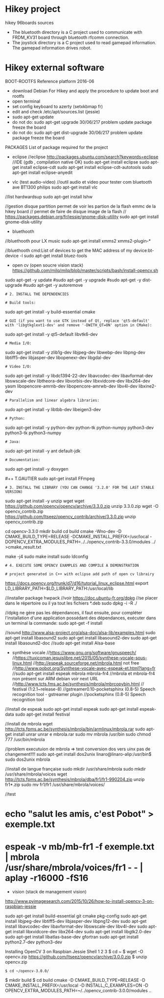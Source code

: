 # Hikey project
hikey 96boards sources
- The bluetooth directory is a C project used to communicate with FRDM_KV31 board through bluetooth rfcomm connection.
- The joystick directory is a C project used to read gamepad information. The gamepad information drives robot.

# Hikey external software
BOOT-ROOTFS Reference platform 2016-06
-	download Debian For Hikey and apply the procedure to update boot and rootfs 
-	open terminal
-	set config keyboard to azerty  (setxkbmap fr)
-	edit and check /etc/apt/sources.list (jessie)
-	sudo apt-get update
-	do not do: sudo apt-get upgrade 30/06/217 problem update package freeze the board
-	do not do: sudo apt-get dist-upgrade 30/06/217 problem update package freeze the board

PACKAGES List of package required for the project
-	eclipse
//eclipse http://packages.ubuntu.com/search?keywords=eclipse
//IDE (gdb , compilation native OK)
sudo apt-get install eclipse
sudo apt-get install eclipse-cdt
sudo apt-get install eclipse-cdt-autotools
sudo apt-get install eclipse-anyedit

-	vlc (test audio-video)
//outil audio et video pour tester com bluetooth ave BT1300 philips
sudo apt-get install vlc

//list hardwardsup
sudo apt-get install lshw

//gestion disque partition permet de voir les partion de la flash emmc de la hikey board
// permet de faire de disque image de la flash
// https://packages.debian.org/fr/jessie/gnome-disk-utility
sudo apt-get install gnome-disk-utility
-	bluethooth

//bluethooth pour LX music
sudo apt-get install xmms2 xmms2-plugin-*

//bluethooth cmd:List of devices to get the MAC address of my device:bt-device -l
sudo apt-get install bluez-tools

-	open cv (open soucre vision stack)
https://github.com/milq/milq/blob/master/scripts/bash/install-opencv.sh
	
sudo apt-get -y update
#sudo apt-get -y upgrade
#sudo apt-get -y dist-upgrade
#sudo apt-get -y autoremove

	# 2. INSTALL THE DEPENDENCIES

	# Build tools:
sudo apt-get install -y build-essential cmake

	# GUI (if you want to use GTK instead of Qt, replace 'qt5-default' with 'libgtkglext1-dev' and remove '-DWITH_QT=ON' option in CMake):
sudo apt-get install -y qt5-default libvtk6-dev

	# Media I/O:
sudo apt-get install -y zlib1g-dev libjpeg-dev libwebp-dev libpng-dev libtiff5-dev libjasper-dev libopenexr-dev libgdal-dev

	# Video I/O:
sudo apt-get install -y libdc1394-22-dev libavcodec-dev libavformat-dev libswscale-dev libtheora-dev libvorbis-dev libxvidcore-dev libx264-dev yasm libopencore-amrnb-dev libopencore-amrwb-dev libv4l-dev libxine2-dev

	# Parallelism and linear algebra libraries:
sudo apt-get install -y libtbb-dev libeigen3-dev

	# Python:
sudo apt-get install -y python-dev python-tk python-numpy python3-dev python3-tk python3-numpy

	# Java:
sudo apt-get install -y ant default-jdk

	# Documentation:
sudo apt-get install -y doxygen

  #++ T.GAUTIER
sudo apt-get install FFmpeg
	
	# 3. INSTALL THE LIBRARY (YOU CAN CHANGE '3.2.0' FOR THE LAST STABLE VERSION)
sudo apt-get install -y unzip wget
wget https://github.com/opencv/opencv/archive/3.3.0.zip
unzip 3.3.0.zip
wget -O opencv_contrib.zip https://github.com/Itseez/opencv_contrib/archive/3.3.0.zip
unzip opencv_contrib.zip

cd opencv-3.3.0
mkdir build
cd build
cmake -Wno-dev -D CMAKE_BUILD_TYPE=RELEASE -DCMAKE_INSTALL_PREFIX=/usr/local -DOPENCV_EXTRA_MODULES_PATH=../../opencv_contrib-3.3.0/modules ../   >cmake_result.txt 

make -j4
sudo make install
sudo ldconfig


	# 4. EXECUTE SOME OPENCV EXAMPLES AND COMPILE A DEMONSTRATION

	# project generated in C++ with eclipse add path of open cv librairy
https://docs.opencv.org/trunk/d7/d16/tutorial_linux_eclipse.html
export LD_LIBRARY_PATH=$LD_LIBRARY_PATH:/usr/local/lib


//installer package hwpack
//voir https://doc.ubuntu-fr.org/dpkg
//se placer dans le répertoire ou il ya tout les fichiers *.deb
sudo dpkg -i -R ./

//dpkg ne gère pas les dépendances, il faut ensuite, pour compléter l'installation d'une application possédant des dépendances, exécuter dans un terminal la commande:
sudo apt-get -f install

//sound http://www.alsa-project.org/alsa-doc/alsa-lib/examples.html
sudo apt-get install libasound2
sudo apt-get install libasound2-dev
sudo apt-get install libasound2-doc
//sudo apt-get install Alsa-base

-	synthèse vocale
//https://www.gnu.org/software/gnuspeech/
//https://tuxicoman.jesuislibre.net/2015/05/synthese-vocale-sous-linux.html
//http://espeak.sourceforge.net/mbrola.html not free
//http://www.pobot.org/Synthese-vocale-avec-espeak-et.html?lang=fr
//sudo apt-get install espeak mbrola mbrola-fr4
//mbrola et mbrola-fr4 non présent sur ARM debian voir next URL
//http://www.tcts.fms.ac.be/synthesis/mbrola/mbrcopybin.html
// festival (1:2.1~release-8)
//gstreamer0.10-pocketsphinx (0.8-5) Speech recognition tool - gstreamer plugin
//pocketsphinx (0.8-5) Speech recognition tool

//install de espeak
sudo apt-get install espeak
sudo apt-get install espeak-data
sudo apt-get install festival

//install de mbrola
wget http://tcts.fpms.ac.be/synthesis/mbrola/bin/armlinux/mbrola.rar
sudo apt-get install unrar
unrar e mbrola.rar
sudo mv mbrola /usr/bin
sudo chmod 777 /usr/bin/mbrola

//problem executuion de mbrola => test conversion dos vers uinx pas de changement!!!!
sudo apt-get install dos2unix
linaro@linaro-alip:/usr/bin$ sudo dos2unix mbrola


//install de langue française
sudo mkdir /usr/share/mbrola 
sudo mkdir /usr/share/mbrola/voices
wget http://tcts.fpms.ac.be/synthesis/mbrola/dba/fr1/fr1-990204.zip
unzip fr1*.zip
sudo mv fr1/fr1 /usr/share/mbrola/voices/

//test
# echo "salut les amis, c'est Pobot" > exemple.txt
# espeak -v mb/mb-fr1 -f exemple.txt | mbrola /usr/share/mbrola/voices/fr1 - - | aplay -r16000 -fS16


-	vision (stack de management vision)



http://www.pyimagesearch.com/2015/10/26/how-to-install-opencv-3-on-raspbian-jessie

sudo apt-get install build-essential git cmake pkg-config
sudo apt-get install libjpeg-dev libtiff5-dev libjasper-dev libpng12-dev
sudo apt-get install libavcodec-dev libavformat-dev libswscale-dev libv4l-dev
sudo apt-get install libxvidcore-dev libx264-dev
sudo apt-get install libgtk2.0-dev
sudo apt-get install libatlas-base-dev gfortran
sudo apt-get install python2.7-dev python3-dev


Installing OpenCV 3 on Raspbian Jessie
Shell
1
2
3	$ cd ~
$ wget -O opencv.zip https://github.com/Itseez/opencv/archive/3.0.0.zip
$ unzip opencv.zip







	$ cd ~/opencv-3.0.0/
$ mkdir build
$ cd build
cmake -D CMAKE_BUILD_TYPE=RELEASE -D CMAKE_INSTALL_PREFIX=/usr/local -D INSTALL_C_EXAMPLES=ON -D OPENCV_EXTRA_MODULES_PATH=~/../opencv_contrib-3.0.0/modules ..



